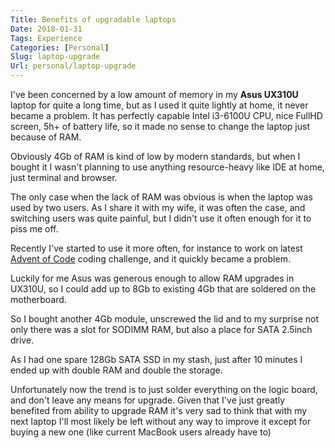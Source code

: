 ```yaml
---
Title: Benefits of upgradable laptops
Date: 2018-01-31
Tags: Experience
Categories: [Personal]
Slug: laptop-upgrade
Url: personal/laptop-upgrade
---
```


I've been concerned by a low amount of memory in my **Asus UX310U** laptop for quite a long time,
but as I used it quite lightly at home, it never became a problem. It has perfectly capable Intel i3-6100U CPU,
nice FullHD screen, 5h+ of battery life, so it made no sense to change the laptop just because of RAM.

Obviously 4Gb of RAM is kind of low by modern standards, but when I bought it I wasn't planning to use anything resource-heavy like IDE at home, just terminal and browser.

The only case when the lack of RAM was obvious is when the laptop was used by two users. As I share it with my wife,
it was often the case, and switching users was quite painful, but I didn't use it often enough for it to piss me off.

Recently I've started to use it more often, for instance to work on latest [Advent of Code](http://adventofcode.com)
coding challenge, and it quickly became a problem.

Luckily for me Asus was generous enough to allow RAM upgrades in UX310U, so I could add up to 8Gb to existing 4Gb that are soldered on the motherboard.

So I bought another 4Gb module, unscrewed the lid and to my surprise not only there was a slot for SODIMM RAM, but also a place for SATA 2.5inch drive.

As I had one spare 128Gb SATA SSD in my stash, just after 10 minutes I ended up with double RAM and double the storage.

Unfortunately now the trend is to just solder everything on the logic board, and don't leave any means for upgrade. 
Given that I've just greatly benefited from ability to upgrade RAM it's very sad to think that
with my next laptop I'll most likely be left without any way to improve it except for buying a new one (like current MacBook users already have to)
